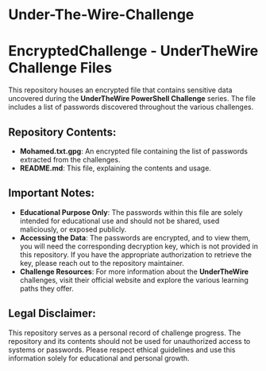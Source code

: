 # Under-The-Wire-Challenge

# EncryptedChallenge - UnderTheWire Challenge Files

This repository houses an encrypted file that contains sensitive data uncovered during the **UnderTheWire PowerShell Challenge** series. The file includes a list of passwords discovered throughout the various challenges.

## Repository Contents:
- **Mohamed.txt.gpg**: An encrypted file containing the list of passwords extracted from the challenges. 
- **README.md**: This file, explaining the contents and usage.

## Important Notes:
- **Educational Purpose Only**: The passwords within this file are solely intended for educational use and should not be shared, used maliciously, or exposed publicly.
- **Accessing the Data**: The passwords are encrypted, and to view them, you will need the corresponding decryption key, which is not provided in this repository. If you have the appropriate authorization to retrieve the key, please reach out to the repository maintainer.
- **Challenge Resources**: For more information about the **UnderTheWire** challenges, visit their official website and explore the various learning paths they offer.

## Legal Disclaimer:
This repository serves as a personal record of challenge progress. The repository and its contents should not be used for unauthorized access to systems or passwords. Please respect ethical guidelines and use this information solely for educational and personal growth.
